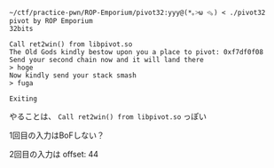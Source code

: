 ```
~/ctf/practice-pwn/ROP-Emporium/pivot32:yyy@(*｡˃̵ω ˂̵｡) < ./pivot32
pivot by ROP Emporium
32bits

Call ret2win() from libpivot.so
The Old Gods kindly bestow upon you a place to pivot: 0xf7df0f08
Send your second chain now and it will land there
> hoge
Now kindly send your stack smash
> fuga

Exiting
```

やることは、 `Call ret2win() from libpivot.so` っぽい

1回目の入力はBoFしない？

2回目の入力は offset: 44
